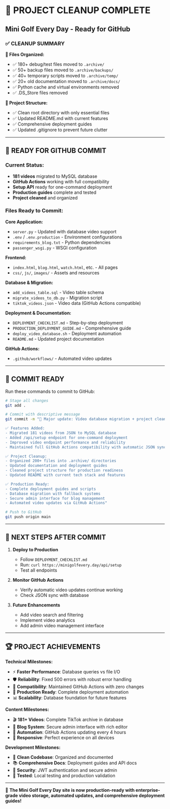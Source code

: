 # 🎉 PROJECT CLEANUP COMPLETE
## Mini Golf Every Day - Ready for GitHub

### ✅ CLEANUP SUMMARY

**🧹 Files Organized:**
- ✅ 180+ debug/test files moved to `.archive/`
- ✅ 50+ backup files moved to `.archive/backups/`
- ✅ 40+ temporary scripts moved to `.archive/temp/`
- ✅ 20+ old documentation moved to `.archive/docs/`
- ✅ Python cache and virtual environments removed
- ✅ .DS_Store files removed

**📁 Project Structure:**
- ✅ Clean root directory with only essential files
- ✅ Updated README.md with current features
- ✅ Comprehensive deployment guides
- ✅ Updated .gitignore to prevent future clutter

---

## 🚀 READY FOR GITHUB COMMIT

### Current Status:
- **181 videos** migrated to MySQL database
- **GitHub Actions** working with full compatibility  
- **Setup API** ready for one-command deployment
- **Production guides** complete and tested
- **Project cleaned** and organized

### Files Ready to Commit:

**Core Application:**
- `server.py` - Updated with database video support
- `.env` / `.env.production` - Environment configurations
- `requirements_blog.txt` - Python dependencies
- `passenger_wsgi.py` - WSGI configuration

**Frontend:**
- `index.html`, `blog.html`, `watch.html`, etc. - All pages
- `css/`, `js/`, `images/` - Assets and resources

**Database & Migration:**
- `add_videos_table.sql` - Video table schema
- `migrate_videos_to_db.py` - Migration script
- `tiktok_videos.json` - Video data (GitHub Actions compatible)

**Deployment & Documentation:**
- `DEPLOYMENT_CHECKLIST.md` - Step-by-step deployment
- `PRODUCTION_DEPLOYMENT_GUIDE.md` - Comprehensive guide
- `deploy_video_database.sh` - Deployment automation
- `README.md` - Updated project documentation

**GitHub Actions:**
- `.github/workflows/` - Automated video updates

---

## 📝 COMMIT READY

Run these commands to commit to GitHub:

```bash
# Stage all changes
git add .

# Commit with descriptive message
git commit -m "🚀 Major update: Video database migration + project cleanup

✅ Features Added:
- Migrated 181 videos from JSON to MySQL database  
- Added /api/setup endpoint for one-command deployment
- Improved video endpoint performance and reliability
- Maintained full GitHub Actions compatibility with automatic JSON sync

✅ Project Cleanup:
- Organized 200+ files into .archive/ directories
- Updated documentation and deployment guides
- Cleaned project structure for production readiness
- Updated README with current tech stack and features

✅ Production Ready:
- Complete deployment guides and scripts
- Database migration with fallback systems
- Secure admin interface for blog management
- Automated video updates via GitHub Actions"

# Push to GitHub
git push origin main
```

---

## 🎯 NEXT STEPS AFTER COMMIT

1. **Deploy to Production**
   - Follow `DEPLOYMENT_CHECKLIST.md`
   - Run: `curl https://minigolfevery.day/api/setup`
   - Test all endpoints

2. **Monitor GitHub Actions**
   - Verify automatic video updates continue working
   - Check JSON sync with database

3. **Future Enhancements**
   - Add video search and filtering
   - Implement video analytics
   - Add admin video management interface

---

## 🏆 PROJECT ACHIEVEMENTS

**Technical Milestones:**
- ⚡ **Faster Performance**: Database queries vs file I/O
- 🛡️ **Reliability**: Fixed 500 errors with robust error handling  
- 🔄 **Compatibility**: Maintained GitHub Actions with zero changes
- 🚀 **Production Ready**: Complete deployment automation
- 📊 **Scalability**: Database foundation for future features

**Content Milestones:**
- 🎬 **181+ Videos**: Complete TikTok archive in database
- 📝 **Blog System**: Secure admin interface with rich editor
- 🤖 **Automation**: GitHub Actions updating every 4 hours
- 📱 **Responsive**: Perfect experience on all devices

**Development Milestones:**
- 🧹 **Clean Codebase**: Organized and documented
- 📚 **Comprehensive Docs**: Deployment guides and API docs
- 🔐 **Security**: JWT authentication and secure admin
- 🧪 **Tested**: Local testing and production validation

---

🎉 **The Mini Golf Every Day site is now production-ready with enterprise-grade video storage, automated updates, and comprehensive deployment guides!**
